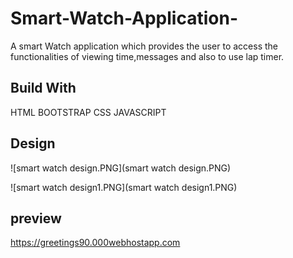# Smart-Watch-Application-
 A smart Watch application which provides the user to access the functionalities of viewing time,messages and also to use lap timer.
 
## Build With

  HTML
  BOOTSTRAP
  CSS
  JAVASCRIPT
  
## Design
  ![smart watch design.PNG](smart watch design.PNG)
  
  ![smart watch design1.PNG](smart watch design1.PNG)
  
## preview 
 
https://greetings90.000webhostapp.com
    
